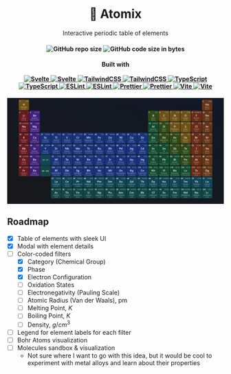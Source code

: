 <h1 align="center">
  🧪 Atomix
</h1>

<p align="center">
  Interactive periodic table of elements
</p>

<h4 align="center">
  <img alt="GitHub repo size" src="https://img.shields.io/github/repo-size/rickyc0626/atomix?style=flat-square">
  <img alt="GitHub code size in bytes" src="https://img.shields.io/github/languages/code-size/rickyc0626/atomix?style=flat-square">
</h4>

<h4 align="center">
  <span>Built with</span>
  <br><br>
  <a href="https://shields.io/#gh-light-mode-only">
    <img alt="Svelte" src="https://img.shields.io/badge/-Svelte.js-f6f8fa?style=for-the-badge&logo=svelte#gh-light-mode-only">
  </a>
  <a href="https://shields.io/#gh-dark-mode-only">
    <img alt="Svelte" src="https://img.shields.io/badge/-Svelte.js-161b22?style=for-the-badge&logo=svelte#gh-dark-mode-only">
  </a>
  <a href="https://shields.io/#gh-light-mode-only">
    <img alt="TailwindCSS" src="https://img.shields.io/badge/-TailwindCSS-f6f8fa?style=for-the-badge&logo=tailwindcss#gh-light-mode-only">
  </a>
  <a href="https://shields.io/#gh-dark-mode-only">
    <img alt="TailwindCSS" src="https://img.shields.io/badge/-TailwindCSS-161b22?style=for-the-badge&logo=tailwindcss#gh-dark-mode-only">
  </a>
  <a href="https://shields.io/#gh-light-mode-only">
    <img alt="TypeScript" src="https://img.shields.io/badge/-TypeScript-f6f8fa?style=for-the-badge&logo=typescript#gh-light-mode-only">
  </a>
  <a href="https://shields.io/#gh-dark-mode-only">
    <img alt="TypeScript" src="https://img.shields.io/badge/-TypeScript-161b22?style=for-the-badge&logo=typescript#gh-dark-mode-only">
  </a>
  <a href="https://shields.io/#gh-light-mode-only">
    <img alt="ESLint" src="https://img.shields.io/badge/-ESLint-f6f8fa?style=for-the-badge&logo=eslint&logoColor=4B32C3#gh-light-mode-only">
  </a>
  <a href="https://shields.io/#gh-dark-mode-only">
    <img alt="ESLint" src="https://img.shields.io/badge/-ESLint-161b22?style=for-the-badge&logo=eslint&logoColor=4B32C3#gh-dark-mode-only">
  </a>
  <a href="https://shields.io/#gh-light-mode-only">
    <img alt="Prettier" src="https://img.shields.io/badge/-Prettier-f6f8fa?style=for-the-badge&logo=prettier#gh-light-mode-only">
  </a>
  <a href="https://shields.io/#gh-dark-mode-only">
    <img alt="Prettier" src="https://img.shields.io/badge/-Prettier-161b22?style=for-the-badge&logo=prettier#gh-dark-mode-only">
  </a>
  <a href="https://shields.io/#gh-light-mode-only">
    <img alt="Vite" src="https://img.shields.io/badge/-Vite-f6f8fa?style=for-the-badge&logo=vite#gh-light-mode-only">
  </a>
  <a href="https://shields.io/#gh-dark-mode-only">
    <img alt="Vite" src="https://img.shields.io/badge/-Vite-161b22?style=for-the-badge&logo=vite#gh-dark-mode-only">
  </a>
</h4>

<img align="center" src="./assets/periodic-table.png" alt="Periodic Table UI">

## Roadmap

- [X] Table of elements with sleek UI
- [X] Modal with element details
- [ ] Color-coded filters
  - [X] Category (Chemical Group)
  - [X] Phase
  - [X] Electron Configuration
  - [ ] Oxidation States
  - [ ] Electronegativity (Pauling Scale)
  - [ ] Atomic Radius (Van der Waals), pm
  - [ ] Melting Point, $K$
  - [ ] Boiling Point, $K$
  - [ ] Density, $g/cm^3$
- [ ] Legend for element labels for each filter
- [ ] Bohr Atoms visualization
- [ ] Molecules sandbox & visualization
  - Not sure where I want to go with this idea, but it would be cool to experiment with metal alloys and learn about their properties
